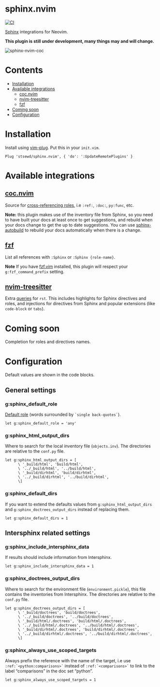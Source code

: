 # sphinx.nvim

[![CI](https://github.com/stsewd/sphinx.nvim/workflows/CI/badge.svg)](https://github.com/stsewd/sphinx.nvim/actions?query=workflow%3ACI)

[Sphinx](https://www.sphinx-doc.org/) integrations for Neovim.

**This plugin is still under development, many things may and will change.**

![sphinx-nvim-coc](https://user-images.githubusercontent.com/4975310/105564899-353d8f80-5cf2-11eb-8f05-63b1ed5c3106.gif)

# Contents

* [Installation](#installation)
* [Available integrations](#available-integrations)
  - [coc.nvim](#cocnvim)
  - [nvim-treesitter](#nvim-treesitter)
  - [fzf](#fzf)
* [Coming soon](#coming-soon)
* [Configuration](#configuration)

# Installation

Install using [vim-plug](https://github.com/junegunn/vim-plug).
Put this in your `init.vim`.

```vim
Plug 'stsewd/sphinx.nvim', { 'do': ':UpdateRemotePlugins' }
```

# Available integrations

## [coc.nvim](https://github.com/neoclide/coc.nvim/)

Source for [cross-referencing roles](https://www.sphinx-doc.org/en/master/usage/restructuredtext/roles.html#cross-referencing-syntax),
i.e `:ref:`, `:doc:`, `py:func`, etc.

**Note:** this plugin makes use of the inventory file from Sphinx,
so you need to have built your docs at least once to get suggestions,
and rebuild when your docs change to get the up to date suggestions.
You can use [sphinx-autobuild](https://github.com/GaretJax/sphinx-autobuild) to rebuild your docs automatically when there is a change.

## [fzf](https://github.com/junegunn/fzf/)

List all references with `:Sphinx` or `:Sphinx {role-name}`.

**Note** If you have [fzf.vim](https://github.com/junegunn/fzf.vim) installed,
this plugin will respect your `g:fzf_command_prefix` setting.

## [nvim-treesitter](https://github.com/nvim-treesitter/nvim-treesitter)

Extra [queries](after/queries/rst/) for `rst`.
This includes highlights for Sphinx directives and roles,
and injections for directives from Sphinx and popular extensions (like ``code-block`` or ``tabs``).

# Coming soon

Completion for roles and directives names.

# Configuration

Default values are shown in the code blocks.

## General settings

### g:sphinx_default_role

[Default role](https://www.sphinx-doc.org/page/usage/configuration.html#confval-default_role) (words surrounded by `` `single back-quotes` ``).

```vim
let g:sphinx_default_role = 'any'
```

### g:sphinx_html_output_dirs

Where to search for the local inventory file (`objects.inv`).
The directories are relative to the `conf.py` file.

```vim
let g:sphinx_html_output_dirs = [
      \ '_build/html', 'build/html',
      \ '../_build/html', '../build/html',
      \ '_build/dirhtml', 'build/dirhtml',
      \ '../_build/dirhtml', '../build/dirhtml',
      \]
```

### g:sphinx_default_dirs

If you want to extend the defaults values from `g:sphinx_html_output_dirs` and `g:sphinx_doctrees_output_dirs`
instead of replacing them.

```vim
let g:sphinx_default_dirs = 1
```

## Intersphinx related settings

### g:sphinx_include_intersphinx_data

If results should include information from Intersphinx.

```vim
let g:sphinx_include_intersphinx_data = 1
```

### g:sphinx_doctrees_output_dirs

Where to search for the environment file (`environment.pickle`),
this file contains the inventories from Intersphinx.
The directories are relative to the `conf.py` file.

```vim
let g:sphinx_doctrees_output_dirs = [
      \ '_build/doctrees', 'build/doctrees',
      \ '../_build/doctrees', '../build/doctrees',
      \ '_build/html/.doctrees', 'build/html/.doctrees',
      \ '../_build/html/.doctrees', '../build/html/.doctrees',
      \ '_build/dirhtml/.doctrees', 'build/dirhtml/.doctrees',
      \ '../_build/dirhtml/.doctrees', '../build/dirhtml/.doctrees',
      \]
```

### g:sphinx_always_use_scoped_targets

Always prefix the reference with the name of the target,
i.e use `` :ref:`<python:comparisons>` `` instead of `` :ref:`<comparisons>` ``
to link to the label “comparisons” in the doc set “python”.

```vim
let g:sphinx_always_use_scoped_targets = 1
```
